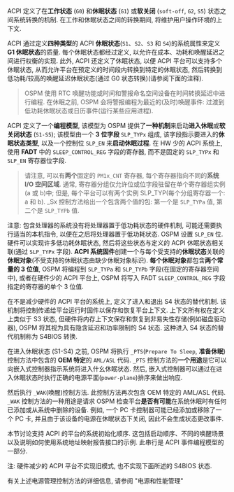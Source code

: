 
ACPI 定义了在**工作状态** (`G0`) 和**休眠状态** (`G1`) 或**软关闭** (`soft-off`, `G2`, `S5`) 状态之间系统转换的机制. 在工作和休眠状态之间的转换期间, 将维护用户操作环境的上下文.

ACPI 通过定义**四种类型**的 ACPI **休眠状态**(`S1`、`S2`、`S3` 和 `S4`)的系统属性来定义 **G1 休眠状态**的质量. 每个休眠状态都经过定义, 以允许在成本、功耗和唤醒延迟之间进行权衡的实现. 此外, ACPI 还定义了休眠状态, 以便 ACPI 平台可以支持多个休眠状态, 从而允许平台在预定义的时间段内转换到特定的休眠状态, 然后转换到低功耗/较高的唤醒延迟休眠状态(通过 G0 状态转换)(请参阅下面的注释).

> OSPM 使用 RTC 唤醒功能或时间和警报命名空间设备在时间转换延迟中进行编程. 在休眠之前, OSPM 会将警报编程为最近的(及时)唤醒事件: 过渡到低功耗休眠状态或日历事件(运行某些应用进程).

ACPI 定义了一个**编程模型**, 该模型为 OSPM 提供了**一种机制**来启动**进入休眠**或**软关闭状态** (`S1-S5`); 该模型由一个 **3 位字段** `SLP_TYPx` 组成, 该字段指示要进入的**休眠状态类型**, 以及一个控制位 `SLP_EN` 来**启动休眠过程**. 在 HW 少的 ACPI 系统上, 使用 **FADT** 中的 `SLEEP_CONTROL_REG` 字段的寄存器, 而不是固定的 `SLP_TYPx` 和 `SLP_EN` 寄存器位字段.

> 请注意, 可以有**两个**固定的 `PM1x_CNT` 寄存器, 每个寄存器指向不同的**系统 I/O 空间区域**. 通常, 寄存器分组仅允许位或位字段驻留在单个寄存器组实例(a 或 b)中; 但是, 每个平台可以有两个实例 SLP_TYP(每个分组寄存器一个: a 和 b). \_Sx 控制方法给出一个包含两个值的包: 第一个是 `SLP_TYPa` 值, 第二个是 `SLP_TYPb` 值.

注意: 包含处理器的系统没有将处理器置于低功耗状态的硬件机制, 可能还需要执行适当的本机指令, 以便在之后将处理器置于低功耗状态. OSPM 设置 `SLP_EN` 位. 硬件可以实现许多低功耗休眠状态, 然后将这些状态与定义的 ACPI 休眠状态相关联(通过 `SLP_TYPx` 字段). **ACPI 系统固件**创建一个与每个受支持的**休眠状态**关联的**休眠对象**(不受支持的休眠状态由缺少休眠对象标识). **每个休眠对象**都包含**两个常量的 3 位值**, OSPM 将编程到 `SLP_TYPa` 和 `SLP_TYPb` 字段(在固定的寄存器空间中), 或者在硬件少的 ACPI 平台上, OSPM 将写入 FADT `SLEEP_CONTROL_REG` 字段指定的寄存器的单个 3 位值.

在不是减少硬件的 ACPI 平台的系统上, 定义了进入和退出 S4 状态的替代机制. 该机制将控制传递给平台运行时固件以保存和恢复平台上下文. 上下文所有权在定义上类似于 S3 状态, 但硬件将内存上下文保存和恢复到非易失性存储(例如磁盘驱动器), OSPM 将其视为具有隐含延迟和功率限制的 S4 状态. 这种进入 S4 状态的替代机制称为 S4BIOS 转换.

在进入休眠状态 (S1-S4) 之前, OSPM 将执行 `_PTS`(`Prepare To Sleep`, **准备休眠**)控制方法中包含的 **OEM 特定**的 `AML/ASL` 代码.  `_PTS` 控制方法的**一个用途**是它可以向嵌入式控制器指示系统将进入什幺休眠状态. 然后, 嵌入式控制器可以通过在进入休眠状态时执行正确的电源平面(`power-plane`)排序来做出响应.

然后执行 `_WAK`(唤醒)控制方法. 此控制方法再次包含 OEM 特定的 AML/ASL 代码.  `_WAK` 控制方法的一种用途是请求 OSPM 检查平台**是否有可能**在系统休眠时有任何已添加或从系统中删除的设备. 例如, 一个 PC 卡控制器可能已经添加或移除了一个 PC 卡, 并且由于该设备的电源在休眠状态下关闭, 因此不会生成状态更改事件.

本节讨论支持 ACPI 的平台的系统初始化顺序. 这包括启动顺序、不同的唤醒场景以及说明如何使用系统地址映射报告接口的示例. 此串行是 ACPI 事件编程模型的一部分.

注: 硬件减少的 ACPI 平台不实现旧模式, 也不实现下面所述的 S4BIOS 状态.

有关上述电源管理控制方法的详细信息, 请参阅 "电源和性能管理"
